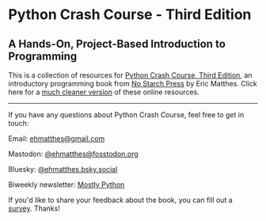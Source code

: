 Python Crash Course - Third Edition
===

A Hands-On, Project-Based Introduction to Programming
---

This is a collection of resources for [Python Crash Course, Third Edition](https://nostarch.com/python-crash-course-3rd-edition), an introductory programming book from [No Starch Press](https://nostarch.com) by Eric Matthes. Click here for a [much cleaner version](https://ehmatthes.github.io/pcc_3e/) of these online resources.

---

If you have any questions about Python Crash Course, feel free to get in touch:

Email: ehmatthes@gmail.com

Mastodon: [@ehmatthes@fosstodon.org](https://fosstodon.org/@ehmatthes)

Bluesky: [@ehmatthes.bsky.social](https://bsky.app/profile/ehmatthes.bsky.social)

Biweekly newsletter: [Mostly Python](https://www.mostlypython.com)

If you'd like to share your feedback about the book, you can fill out a [survey](https://docs.google.com/forms/d/e/1FAIpQLSfiVAFj9SwGKFR6m-SelLcw4jz-0zBmVbLNkE-0j0ktjz6VBg/viewform). Thanks!
